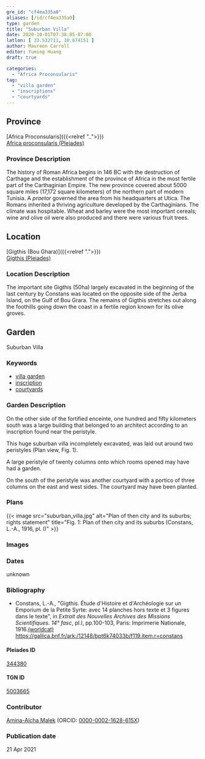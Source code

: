 ```yaml
---
gre_id: "cf4ea335a0"
aliases: [/id/cf4ea335a0]
type: garden
title: "Suburban Villa"
date: 2020-10-01T07:38:05-07:00
latlon: [ 33.532711, 10.674151 ]
author: Maureen Carroll
editor: Yuming Huang
draft: true

categories:
  - "Africa Proconsularis"
tag:
  - "villa garden"
  - "inscriptions"
  - "courtyards"
---
```


## Province
[Africa Proconsularis]({{<relref "..">}}) \
[Africa proconsularis (Pleiades)](https://pleiades.stoa.org/places/991341)

### Province Description
The history of Roman Africa begins in 146 BC with the destruction of Carthage and the establishment of the province of Africa in the most fertile part of the Carthaginian Empire.  The new province covered about 5000 square miles (17,172 square kilometers) of the northern part of modern Tunisia.  A *praetor* governed the area from his headquarters at Utica.  The Romans inherited a thriving agriculture developed by the Carthaginians.  The climate was hospitable.  Wheat and barley were the most important cereals; wine and olive oil were also produced and there were various fruit trees.

## Location

[Gigthis (Bou Ghara)]({{<relref ".">}}) \
[Gigthis (Pleiades)](https://pleiades.stoa.org/places/344380)

### Location Description
The important site Gigthis (50ha) largely excavated in the beginning of the last century by Constans was located on the opposite side of the Jerba Island, on the Gulf of Bou Grara. The remains of Gigthis stretches out along the foothills going down the coast in a fertile region known for its olive groves.

<!--## Sublocation-->

<!--
[AREA WITHIN LOCATION, LIKE “PALATINE HILL”](GEOREFERENCE LINK)
A sublocation is any area larger than an individual garden, but located within a location. I would always try to include a link to a controlled vocabulary here if possible. This ID may well be different from the Garden ID, e.g., Pompeii versus a Garden in one of the houses which has its own Pleiades ID.
-->

<!--### Sublocation Description-->

<!-- DESCRIPTION -->

## Garden
Suburban Villa

### Keywords
- [villa garden](#)
- [inscription](#)
- [courtyards](http://vocab.getty.edu/page/aat/300004095)

<!-- [urban villas](#) -->

### Garden Description
On the other side of the fortified enceinte, one hundred and fifty kilometers south was a large building that belonged to an architect according to an inscription found near the peristyle.

This huge suburban villa incompletely excavated, was laid out around two peristyles (Plan view, Fig. 1).

A large peristyle of twenty columns onto which rooms opened may have had a garden.

On the south of the peristyle was another courtyard with a portico of three columns on the east and west sides. The courtyard may have been planted.



<!--### Maps-->

<!--
{{< image src="FILENAME" alt="ALT_TEXT" title="CAPTION" >}}
-->

### Plans
{{< image src="suburban_villa.jpg" alt="Plan of then city and its suburbs; rights statement" title="Fig. 1: Plan of then city and its suburbs (Constans, L.-A., 1916, pl. I)" >}}


<!--{{< image src="cologne_atrium_plan1_EUR_GI_ColClaAA_Ah_carroll.jpg" alt="Plan of the Atrium House at Colonia Claudia Ara Agrippinensium (Cologne); rights statement" title="Plan 1: Plan of the so-called 'atrium house' with an apsidal pool (P) in its garden courtyard (G). Adapted from Precht 1971, fig. 2. (Rights statement)" >}}-->

### Images

<!--
{{< image src="FILENAME" alt="ALT_TEXT" title="CAPTION" >}}
-->

### Dates
unknown

### Bibliography
- Constans, L.-A., "Gigthis. Étude d'Histoire et d'Archéologie sur un Emporium de la Petite Syrte: avec 14 planches hors texte et 3 figures dans le texte", in *Extrait des Nouvelles Archives des Missions Scientifiques. 14° fasc*, pl.I, pp.100-103, Paris: Imprimerie Nationale, 1916.[(worldcat)](http://www.worldcat.org/oclc/8271308381) https://gallica.bnf.fr/ark:/12148/bpt6k74033b/f119.item.r=constans



<!--#### Periodo ID-->

<!-- [PERIODO_ID](https://pleiades.stoa.org/places/PLEIADES_ID) -->

#### Pleiades ID
[344380](https://pleiades.stoa.org/places/344380)

#### TGN ID
[5003665](http://vocab.getty.edu/page/tgn/5003665)

### Contributor
[Amina-Aïcha Malek](link) (ORCID: [0000-0002-1628-615X](https://orcid.org/0000-0002-1628-615X))

### Publication date

21 Apr 2021
